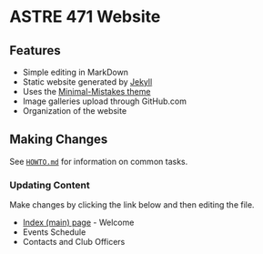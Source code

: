 # ASTRE 471 Website

## Features

* Simple editing in MarkDown
* Static website generated by [Jekyll](https://jekyllrb.com/)
* Uses the [Minimal-Mistakes theme](https://github.com/mmistakes/minimal-mistakes)
* Image galleries upload through GitHub.com
* Organization of the website

## Making Changes

See [`HOWTO.md`](HOWTO.md) for information on common tasks.

### Updating Content

Make changes by clicking the link below and then editing the file.

 * [Index (main) page](index.md) - Welcome 
 * Events Schedule
 * Contacts and Club Officers

